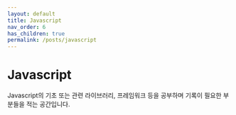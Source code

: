 ```yaml
---
layout: default
title: Javascript
nav_order: 6
has_children: true
permalink: /posts/javascript
---
```

# Javascript
Javascript의 기초 또는 관련 라이브러리, 프레임워크 등을 공부하며 기록이 필요한 부분들을 적는 공간입니다.
